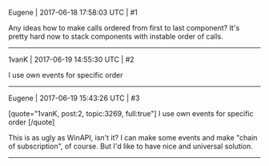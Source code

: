 Eugene | 2017-06-18 17:58:03 UTC | #1

Any ideas how to make calls ordered from first to last component?
It's pretty hard now to stack components with instable order of calls.

-------------------------

1vanK | 2017-06-19 14:55:30 UTC | #2

I use own events for specific order

-------------------------

Eugene | 2017-06-19 15:43:26 UTC | #3

[quote="1vanK, post:2, topic:3269, full:true"]
I use own events for specific order
[/quote]

This is as ugly as WinAPI, isn't it?
I can make some events and make "chain of subscription", of course.
But I'd like to have nice and universal solution.

-------------------------

